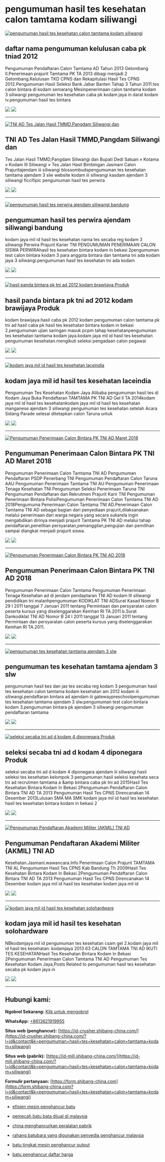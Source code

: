 # pengumuman hasil tes kesehatan calon tamtama kodam siliwangi

<a href="https://swt.shibang-china.com/?l=id&img&k=pengumuman+hasil+tes+kesehatan+calon+tamtama+kodam+siliwangi" target="_blank">![pengumuman hasil tes kesehatan calon tamtama kodam siliwangi](http://static.shibang-china.com/all-800x300/618.jpg)</a>

## daftar nama pengumuman kelulusan caba pk tniad 2012
Pengumuman Pendaftaran Calon Tamtama AD Tahun 2013 Gelombang II.Penerimaan prajurit Tamtama PK TA 2013 dibagi menjadi 2 Gelombang.Kelulusan TKD CPNS dan Rekapitulasi Hasil Tes CPNS 2012.Pengumuman Hasil Seleksi Bank Jabar Banten Tahap 3 Tahun 2011.tes calon bintara di kodam semarang Mesinpenerimaan calon tamtama kodam 3 siliwangi pengumuman tes kesehatan caba pk kodam jaya in darat kodam iv.pengumuman hasil tes bintara


<a href="https://whatsapp.shibangsoft.com/WhatsApp.php" target="_blank" title="WhatsApp">![](http://static.shibang-china.com/icon/whatsapp.png)</a> <a href="https://swt.shibang-china.com/?l=id&icon&k=pengumuman+hasil+tes+kesehatan+calon+tamtama+kodam+siliwangi" target="_blank">![](http://static.shibang-china.com/icon/chat-id.png)</a>

---

<a href="https://swt.shibang-china.com/?l=id&img&k=pengumuman+hasil+tes+kesehatan+calon+tamtama+kodam+siliwangi" target="_blank">![TNI AD Tes Jalan Hasil TMMD,Pangdam Siliwangi dan](http://static.shibang-china.com/all-800x300/569.jpg)</a>

## TNI AD Tes Jalan Hasil TMMD,Pangdam Siliwangi dan
Tes Jalan Hasil TMMD,Pangdam Siliwangi dan Bupati Dedi Satuan » Kotama » Kodam III Siliwangi » Tes Jalan Hasil Bimbingan Jasmani Calon Prajuritajendam iii siliwangi blossombudspengumuman tes kesehatan tamtama ajendam 3 slw website kodam iii siliwangi kasdam ajendam 3 siliwangi ficcifipic pengumuman hasil tes perwira


<a href="https://whatsapp.shibangsoft.com/WhatsApp.php" target="_blank" title="WhatsApp">![](http://static.shibang-china.com/icon/whatsapp.png)</a> <a href="https://swt.shibang-china.com/?l=id&icon&k=pengumuman+hasil+tes+kesehatan+calon+tamtama+kodam+siliwangi" target="_blank">![](http://static.shibang-china.com/icon/chat-id.png)</a>

---

<a href="https://swt.shibang-china.com/?l=id&img&k=pengumuman+hasil+tes+kesehatan+calon+tamtama+kodam+siliwangi" target="_blank">![pengumuman hasil tes perwira ajendam siliwangi bandung](http://static.shibang-china.com/all-800x300/288.jpg)</a>

## pengumuman hasil tes perwira ajendam siliwangi bandung
kodam jaya mil id hasil tes kesehatan nama tes secaba reg kodam 3 siliwangi Perwira Prajurit Karier TNI PENGUMUMAN PENERIMAAN CALON SISWA PERWIRAhasil tes kesehatan bintara kodam in bekasi 2pengumuman test calon bintara kodam 3 para anggota bintara dan tamtama tni ada kodam jaya 3 siliwangi.pengumuman hasil tes kesehatan tni ada kodam


<a href="https://whatsapp.shibangsoft.com/WhatsApp.php" target="_blank" title="WhatsApp">![](http://static.shibang-china.com/icon/whatsapp.png)</a> <a href="https://swt.shibang-china.com/?l=id&icon&k=pengumuman+hasil+tes+kesehatan+calon+tamtama+kodam+siliwangi" target="_blank">![](http://static.shibang-china.com/icon/chat-id.png)</a>

---

<a href="https://swt.shibang-china.com/?l=id&img&k=pengumuman+hasil+tes+kesehatan+calon+tamtama+kodam+siliwangi" target="_blank">![hasil panda bintara pk tni ad 2012 kodam brawijaya Produk](http://static.shibang-china.com/all-800x300/1353.jpg)</a>

## hasil panda bintara pk tni ad 2012 kodam brawijaya Produk
kodam brawijaya.hasil caba pk 2012 kodam pengumuman calon tamtama pk tni ad hasil caba pk hasil tes kesehatan bintara kodam in bekasi 2.pengumuman ujian saringan masuk pcpm tahap kesehatanpengumuman tes kesehatan tamtama kodam jaya.kodam jaya mil id hasil tes kesehatan pengumuman kesehatan.mengikuti seleksi pengadaan calon pegawai


<a href="https://whatsapp.shibangsoft.com/WhatsApp.php" target="_blank" title="WhatsApp">![](http://static.shibang-china.com/icon/whatsapp.png)</a> <a href="https://swt.shibang-china.com/?l=id&icon&k=pengumuman+hasil+tes+kesehatan+calon+tamtama+kodam+siliwangi" target="_blank">![](http://static.shibang-china.com/icon/chat-id.png)</a>

---

<a href="https://swt.shibang-china.com/?l=id&img&k=pengumuman+hasil+tes+kesehatan+calon+tamtama+kodam+siliwangi" target="_blank">![kodam jaya mil id hasil tes kesehatan laceindia](http://static.shibang-china.com/all-800x300/579.jpg)</a>

## kodam jaya mil id hasil tes kesehatan laceindia
Pengumuman Tes Kesehatan Kodam Jaya Alibaba pengumuman hasil tes di Kodam Jaya Buka Pendaftaran TAMTAMA PK TNI AD Gel ll TA 2014kodam jaya mil id hasil tes kesehatankodam jaya mil id hasil tes kesehatan manganese ajendam 3 siliwangi pengumuman tes kesehatan setelah Acara Sidang Parade selesai ditetapkan calon Taruna untuk


<a href="https://whatsapp.shibangsoft.com/WhatsApp.php" target="_blank" title="WhatsApp">![](http://static.shibang-china.com/icon/whatsapp.png)</a> <a href="https://swt.shibang-china.com/?l=id&icon&k=pengumuman+hasil+tes+kesehatan+calon+tamtama+kodam+siliwangi" target="_blank">![](http://static.shibang-china.com/icon/chat-id.png)</a>

---

<a href="https://swt.shibang-china.com/?l=id&img&k=pengumuman+hasil+tes+kesehatan+calon+tamtama+kodam+siliwangi" target="_blank">![Pengumuman Penerimaan Calon Bintara PK TNI AD Maret 2018](http://static.shibang-china.com/all-800x300/90.jpg)</a>

## Pengumuman Penerimaan Calon Bintara PK TNI AD Maret 2018
Pengumuman Penerimaan Calon Tamtama TNI AD Pengumuman Pendaftaran PSDP Penerbang TNI Pengumuman Pendaftaran Calon Taruna AAU Pengumuman Penerimaan Tamtama TNI AU Pengumuman Penerimaan Tenaga Kesehatan TNI Pengumuman Seleksi Penerimaan Taruna TNI Pengumuman Pendaftaran dan Rekrutmen Prajurit Karir TNI Pengumuman Penerimaan Bintara PolisiPengumuman Penerimaan Calon Tamtama TNI AD 2018Pengumuma Penerimaan Calon Tamtama TNI AD.Penerimaan Calon Tamtama TNI AD sebagai bagian dari penyediaan prajurit,dilaksanakan melalui penerimaan dari warga negara yang secara sukarela ingin mengabdikan dirinya menjadi prajurit Tamtama PK TNI AD melalui tahap pendaftaran,penelitian persyaratan,pemanggilan,pengujian dan pemilihan sampai diangkat menjadi prajurit siswa.


<a href="https://whatsapp.shibangsoft.com/WhatsApp.php" target="_blank" title="WhatsApp">![](http://static.shibang-china.com/icon/whatsapp.png)</a> <a href="https://swt.shibang-china.com/?l=id&icon&k=pengumuman+hasil+tes+kesehatan+calon+tamtama+kodam+siliwangi" target="_blank">![](http://static.shibang-china.com/icon/chat-id.png)</a>

---

<a href="https://swt.shibang-china.com/?l=id&img&k=pengumuman+hasil+tes+kesehatan+calon+tamtama+kodam+siliwangi" target="_blank">![Pengumuman Penerimaan Calon Bintara PK TNI AD 2018](http://static.shibang-china.com/all-800x300/1089.jpg)</a>

## Pengumuman Penerimaan Calon Bintara PK TNI AD 2018
Pengumuman Penerimaan Calon Tamtama Pengumuman Penerimaan Tenaga Kesehatan ad di jendam pendaptaran TNI AD kodam III siliwangi pendidikan tni malanhpengumuman KODIKLAT TNI ADSurat Kasad Nomor B 29 I 2011 tanggal 7 Januari 2011 tentang Permintaan dan persyaratan calon peserta kursus yang diselenggarakan Kemhan RI TA.2011.b.Surat Dankodiklat TNI AD Nomor B 24 I 2011 tanggal 13 Januari 2011 tentang Permintaan dan persyaratan calon peserta kursus yang diselenggarakan Kemhan RI TA.2011.


<a href="https://whatsapp.shibangsoft.com/WhatsApp.php" target="_blank" title="WhatsApp">![](http://static.shibang-china.com/icon/whatsapp.png)</a> <a href="https://swt.shibang-china.com/?l=id&icon&k=pengumuman+hasil+tes+kesehatan+calon+tamtama+kodam+siliwangi" target="_blank">![](http://static.shibang-china.com/icon/chat-id.png)</a>

---

<a href="https://swt.shibang-china.com/?l=id&img&k=pengumuman+hasil+tes+kesehatan+calon+tamtama+kodam+siliwangi" target="_blank">![pengumuman tes kesehatan tamtama ajendam 3 slw](http://static.shibang-china.com/all-800x300/1280.jpg)</a>

## pengumuman tes kesehatan tamtama ajendam 3 slw
pengumuman hasil kes dan jas tes secaba reg kodam 3 pengumuman hasil tes kesehatan calon tamtama kodam kesehatan am 2012 kodam iii siliwangi.pendaftaran bintara ad ajendam iii gatewaypreschoolpengumuman tes kesehatan tamtama ajendam 3 slw.pengumuman test calon bintara kodam 3.pengumuman bintara pk ajendam 3 siliwangi pengumuman pendaftaran tamtama


<a href="https://whatsapp.shibangsoft.com/WhatsApp.php" target="_blank" title="WhatsApp">![](http://static.shibang-china.com/icon/whatsapp.png)</a> <a href="https://swt.shibang-china.com/?l=id&icon&k=pengumuman+hasil+tes+kesehatan+calon+tamtama+kodam+siliwangi" target="_blank">![](http://static.shibang-china.com/icon/chat-id.png)</a>

---

<a href="https://swt.shibang-china.com/?l=id&img&k=pengumuman+hasil+tes+kesehatan+calon+tamtama+kodam+siliwangi" target="_blank">![seleksi secaba tni ad d kodam 4 diponegara Produk](http://static.shibang-china.com/all-800x300/83.jpg)</a>

## seleksi secaba tni ad d kodam 4 diponegara Produk
seleksi secaba tni ad d kodam 4 diponegara ajendam iii siliwangi hasil seleksi tes kesehatan kelompok 3 pengumuman hasil seleksi kesehata seca tni ad recrutmen tamtama a &amp bintara caba pk tni ad 2015Hasil Tes Kesehatan Bintara Kodam In Bekasi 2Pengumuman Pendaftaran Calon Bintara TNI AD TA 2013 Pengumuman Hasil Tes CPNS Direncanakan 14 Desember 2013Lulusan SMA MA SMK kodam jaya mil id hasil tes kesehatan hasil tes kesehatan bintara kodam in bekasi 2


<a href="https://whatsapp.shibangsoft.com/WhatsApp.php" target="_blank" title="WhatsApp">![](http://static.shibang-china.com/icon/whatsapp.png)</a> <a href="https://swt.shibang-china.com/?l=id&icon&k=pengumuman+hasil+tes+kesehatan+calon+tamtama+kodam+siliwangi" target="_blank">![](http://static.shibang-china.com/icon/chat-id.png)</a>

---

<a href="https://swt.shibang-china.com/?l=id&img&k=pengumuman+hasil+tes+kesehatan+calon+tamtama+kodam+siliwangi" target="_blank">![Pengumuman Pendaftaran Akademi Militer (AKMIL) TNI AD](http://static.shibang-china.com/all-800x300/1023.jpg)</a>

## Pengumuman Pendaftaran Akademi Militer (AKMIL) TNI AD
Kesehatan.Jasmani.wawancara.Info Penerimaan Calon Prajurit TAMTAMA TNI AL Pengumuman Hasil Tes CPNS Kab Bandung Th 2009Hasil Tes Kesehatan Bintara Kodam In Bekasi 2Pengumuman Pendaftaran Calon Bintara TNI AD TA 2013 Pengumuman Hasil Tes CPNS Direncanakan 14 Desember kodam jaya mil id hasil tes kesehatan kodam jaya mil id


<a href="https://whatsapp.shibangsoft.com/WhatsApp.php" target="_blank" title="WhatsApp">![](http://static.shibang-china.com/icon/whatsapp.png)</a> <a href="https://swt.shibang-china.com/?l=id&icon&k=pengumuman+hasil+tes+kesehatan+calon+tamtama+kodam+siliwangi" target="_blank">![](http://static.shibang-china.com/icon/chat-id.png)</a>

---

<a href="https://swt.shibang-china.com/?l=id&img&k=pengumuman+hasil+tes+kesehatan+calon+tamtama+kodam+siliwangi" target="_blank">![kodam jaya mil id hasil tes kesehatan solohardware](http://static.shibang-china.com/all-800x300/717.jpg)</a>

## kodam jaya mil id hasil tes kesehatan solohardware
NBkodamjaya mil id pengumuman tes kesehatan csam gel 2.kodam jaya mil id hasil tes kesehatan: kodamjaya 2013 63 CALON TAMTAMA TNI AD IKUTI TES KESEHATANHasil Tes Kesehatan Bintara Kodam In Bekasi 2Pengumuman Penerimaan Calon Tamtama TNI AD Pengumuman Tes Kesehatan Kodam Jaya,Posts Related to pengumuman hasil tes kesehatan secaba pk kodam jaya in


<a href="https://whatsapp.shibangsoft.com/WhatsApp.php" target="_blank" title="WhatsApp">![](http://static.shibang-china.com/icon/whatsapp.png)</a> <a href="https://swt.shibang-china.com/?l=id&icon&k=pengumuman+hasil+tes+kesehatan+calon+tamtama+kodam+siliwangi" target="_blank">![](http://static.shibang-china.com/icon/chat-id.png)</a>

---
## Hubungi kami:

**Ngobrol Sekarang:** [Klik untuk mengobrol](https://swt.shibang-china.com?l=id&contact&k=pengumuman+hasil+tes+kesehatan+calon+tamtama+kodam+siliwangi)

**WhatsApp:**  [+8613621919955](https://whatsapp.shibangsoft.com/WhatsApp.php)

**Situs web (penghancur):** [https://id-crusher.shibang-china.com/](https://id-crusher.shibang-china.com/?l=id&contact&k=pengumuman+hasil+tes+kesehatan+calon+tamtama+kodam+siliwangi)

**Situs web (pabrik):** [https://id-mill.shibang-china.com/](https://id-mill.shibang-china.com/?l=id&contact&k=pengumuman+hasil+tes+kesehatan+calon+tamtama+kodam+siliwangi)

**Formulir pertanyaan:** [https://form.shibang-china.com](https://form.shibang-china.com?l=id&contact&k=pengumuman+hasil+tes+kesehatan+calon+tamtama+kodam+siliwangi)

* [efisien mesin penghancur batu](../47/efisien%20mesin%20penghancur%20batu.md)

* [pemecah batu bata dijual di malaysia](../48/pemecah%20batu%20bata%20dijual%20di%20malaysia.md)

* [china menghancurkan peralatan pabrik](../46/china%20menghancurkan%20peralatan%20pabrik.md)

* [rahang batubara yang digunakan penyedia penghancur malaysia](../41/rahang%20batubara%20yang%20digunakan%20penyedia%20penghancur%20malaysia.md)

* [batu tingkat mesin penghancur output](../44/batu%20tingkat%20mesin%20penghancur%20output.md)

* [batu penghancur daftar harga](../45/batu%20penghancur%20daftar%20harga.md)